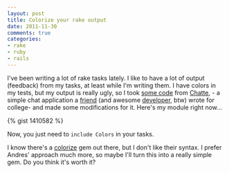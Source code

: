 ```yaml
---
layout: post
title: Colorize your rake output
date: 2011-11-30
comments: true
categories:
- rake
- ruby
- rails
---
```

I've been writing a lot of rake tasks lately. I like to have a lot of output
(feedback) from my tasks, at least while I'm writing them. I have colors in my
tests, but my output is really ugly, so I took [some
code](https://github.com/andmej/chatte/blob/master/client.rb#L15-24) from
[Chatte](https://github.com/andmej/chatte/), - a simple chat application a
[friend](http://andr.esmejia.com/) (and awesome
[developer](https://github.com/andmej/), btw) wrote for college- and made some
modifications for it. Here's my module right now…

{% gist 1410582 %}

Now, you just need to `include Colors` in your tasks.

I know there's a [colorize](https://github.com/fazibear/colorize) gem out
there, but I don't like their syntax. I prefer Andres' approach much more, so
maybe I'll turn this into a really simple gem. Do you think it's worth it?
